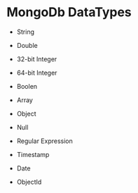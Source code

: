 # MongoDb DataTypes

- String

- Double

- 32-bit Integer

- 64-bit Integer

- Boolen

- Array

- Object

- Null

- Regular Expression

- Timestamp

- Date

- ObjectId
